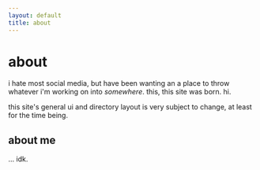 ```yaml
---
layout: default
title: about
---
```

# about

i hate most social media, but have been wanting an a place to throw whatever i'm working on into *somewhere*. 
this, this site was born. hi.

this site's general ui and directory layout is very subject to change, at least for the time being. 

## about me

... idk. 

